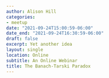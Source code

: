 ```yaml
---
author: Alison Hill
categories:
- meetup
date: "2021-09-24T15:00:59-06:00"
date_end: "2021-09-24T16:30:59-06:00"
draft: false
excerpt: Yet another idea
layout: single
location: Online
subtitle: An Online Webinar
title: The Banach-Tarski Paradox
---
```

